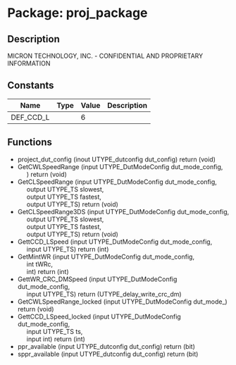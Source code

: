 # Package: proj_package

## Description

MICRON TECHNOLOGY, INC. - CONFIDENTIAL AND PROPRIETARY INFORMATION
 

## Constants

| Name      | Type | Value | Description |
| --------- | ---- | ----- | ----------- |
| DEF_CCD_L |      | 6     |             |
## Functions
- project_dut_config <font id="function_arguments">(inout UTYPE_dutconfig dut_config)</font> <font id="function_return">return (void)</font>
- GetCWLSpeedRange <font id="function_arguments">(input UTYPE_DutModeConfig dut_mode_config,<br><span style="padding-left:20px">)</font> <font id="function_return">return (void)</font>
- GetCLSpeedRange <font id="function_arguments">(input UTYPE_DutModeConfig dut_mode_config,<br><span style="padding-left:20px"> output UTYPE_TS slowest,<br><span style="padding-left:20px"> output UTYPE_TS fastest,<br><span style="padding-left:20px"> output UTYPE_TS)</font> <font id="function_return">return (void)</font>
- GetCLSpeedRange3DS <font id="function_arguments">(input UTYPE_DutModeConfig dut_mode_config,<br><span style="padding-left:20px"> output UTYPE_TS slowest,<br><span style="padding-left:20px"> output UTYPE_TS fastest,<br><span style="padding-left:20px"> output UTYPE_TS)</font> <font id="function_return">return (void)</font>
- GettCCD_LSpeed <font id="function_arguments">(input UTYPE_DutModeConfig dut_mode_config,<br><span style="padding-left:20px"> input UTYPE_TS)</font> <font id="function_return">return (int)</font>
- GetMintWR <font id="function_arguments">(input UTYPE_DutModeConfig dut_mode_config,<br><span style="padding-left:20px"> int tWRc,<br><span style="padding-left:20px"> int)</font> <font id="function_return">return (int)</font>
- GettWR_CRC_DMSpeed <font id="function_arguments">(input UTYPE_DutModeConfig dut_mode_config,<br><span style="padding-left:20px"> input UTYPE_TS)</font> <font id="function_return">return (UTYPE_delay_write_crc_dm)</font>
- GetCWLSpeedRange_locked <font id="function_arguments">(input UTYPE_DutModeConfig dut_mode_)</font> <font id="function_return">return (void)</font>
- GettCCD_LSpeed_locked <font id="function_arguments">(input UTYPE_DutModeConfig dut_mode_config,<br><span style="padding-left:20px"> input UTYPE_TS ts,<br><span style="padding-left:20px"> input int)</font> <font id="function_return">return (int)</font>
- ppr_available <font id="function_arguments">(input UTYPE_dutconfig dut_config)</font> <font id="function_return">return (bit)</font>
- sppr_available <font id="function_arguments">(input UTYPE_dutconfig dut_config)</font> <font id="function_return">return (bit)</font>
